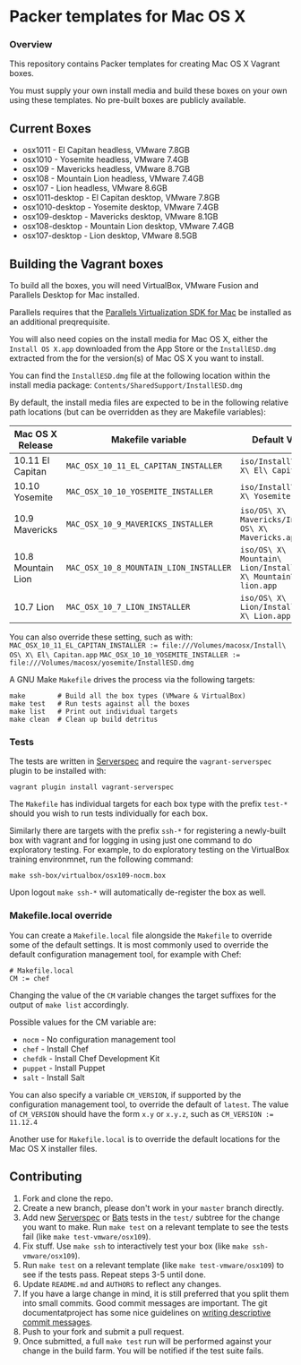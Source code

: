 # Packer templates for Mac OS X

### Overview

This repository contains Packer templates for creating Mac OS X Vagrant boxes.

You must supply your own install media and build these boxes on your own using these templates.
No pre-built boxes are publicly available.

## Current Boxes

* osx1011 - El Capitan headless, VMware 7.8GB
* osx1010 - Yosemite headless, VMware 7.4GB
* osx109 - Mavericks headless, VMware 8.7GB
* osx108 - Mountain Lion headless, VMware 7.4GB
* osx107 - Lion headless, VMware 8.6GB
* osx1011-desktop - El Capitan desktop, VMware 7.8GB
* osx1010-desktop - Yosemite desktop, VMware 7.4GB
* osx109-desktop - Mavericks desktop, VMware 8.1GB
* osx108-desktop - Mountain Lion desktop, VMware 7.4GB
* osx107-desktop - Lion desktop, VMware 8.5GB

## Building the Vagrant boxes

To build all the boxes, you will need VirtualBox, VMware Fusion and 
Parallels Desktop for Mac installed.

Parallels requires that the
[Parallels Virtualization SDK for Mac](http://www.parallels.com/downloads/desktop)
be installed as an additional preqrequisite.

You will also need copies on the install media for Mac OS X, either the
`Install OS X.app` downloaded from the App Store or the `InstallESD.dmg`
extracted from the for the version(s) of Mac OS X you want to install.

You can find the `InstallESD.dmg` file at the following location within
the install media package: `Contents/SharedSupport/InstallESD.dmg`

By default, the install media files are expected to be in the following
relative path locations (but can be overridden as they are Makefile variables):

| Mac OS X Release   | Makefile variable                      | Default Value |
| ------------------ | ---------------------------------------| --------------|
| 10.11 El Capitan   | `MAC_OSX_10_11_EL_CAPITAN_INSTALLER`   | `iso/Install\ OS\ X\ El\ Capitan.app` |
| 10.10 Yosemite     | `MAC_OSX_10_10_YOSEMITE_INSTALLER`     | `iso/Install\ OS\ X\ Yosemite.app` |
| 10.9 Mavericks     | `MAC_OSX_10_9_MAVERICKS_INSTALLER`     | `iso/OS\ X\ Mavericks/Install\ OS\ X\ Mavericks.app` |
| 10.8 Mountain Lion | `MAC_OSX_10_8_MOUNTAIN_LION_INSTALLER` | `iso/OS\ X\ Mountain\ Lion/Install\ OS\ X\ Mountain\ lion.app` |
| 10.7 Lion          | `MAC_OSX_10_7_LION_INSTALLER`          | `iso/OS\ X\ Lion/Install\ OS\ X\ Lion.app` |

You can also override these setting, such as with:
`MAC_OSX_10_11_EL_CAPITAN_INSTALLER := file:///Volumes/macosx/Install\ OS\ X\ El\ Capitan.app`
`MAC_OSX_10_10_YOSEMITE_INSTALLER := file:///Volumes/macosx/yosemite/InstallESD.dmg`

A GNU Make `Makefile` drives the process via the following targets:

    make        # Build all the box types (VMware & VirtualBox)
    make test   # Run tests against all the boxes
    make list   # Print out individual targets
    make clean  # Clean up build detritus
    
### Tests

The tests are written in [Serverspec](http://serverspec.org) and require the
`vagrant-serverspec` plugin to be installed with:

    vagrant plugin install vagrant-serverspec
    
The `Makefile` has individual targets for each box type with the prefix
`test-*` should you wish to run tests individually for each box.

Similarly there are targets with the prefix `ssh-*` for registering a
newly-built box with vagrant and for logging in using just one command to
do exploratory testing.  For example, to do exploratory testing
on the VirtualBox training environmnet, run the following command:

    make ssh-box/virtualbox/osx109-nocm.box
    
Upon logout `make ssh-*` will automatically de-register the box as well.

### Makefile.local override

You can create a `Makefile.local` file alongside the `Makefile` to override
some of the default settings.  It is most commonly used to override the
default configuration management tool, for example with Chef:

    # Makefile.local
    CM := chef

Changing the value of the `CM` variable changes the target suffixes for
the output of `make list` accordingly.

Possible values for the CM variable are:

* `nocm` - No configuration management tool
* `chef` - Install Chef
* `chefdk` - Install Chef Development Kit
* `puppet` - Install Puppet
* `salt`  - Install Salt

You can also specify a variable `CM_VERSION`, if supported by the
configuration management tool, to override the default of `latest`.
The value of `CM_VERSION` should have the form `x.y` or `x.y.z`,
such as `CM_VERSION := 11.12.4`

Another use for `Makefile.local` is to override the default locations
for the Mac OS X installer files.

## Contributing

1. Fork and clone the repo.
2. Create a new branch, please don't work in your `master` branch directly.
3. Add new [Serverspec](http://serverspec.org/) or [Bats](https://blog.engineyard.com/2014/bats-test-command-line-tools) tests in the `test/` subtree for the change you want to make.  Run `make test` on a relevant template to see the tests fail (like `make test-vmware/osx109`).
4. Fix stuff.  Use `make ssh` to interactively test your box (like `make ssh-vmware/osx109`).
5. Run `make test` on a relevant template (like `make test-vmware/osx109`) to see if the tests pass.  Repeat steps 3-5 until done.
6. Update `README.md` and `AUTHORS` to reflect any changes.
7. If you have a large change in mind, it is still preferred that you split them into small commits.  Good commit messages are important.  The git documentatproject has some nice guidelines on [writing descriptive commit messages](http://git-scm.com/book/ch5-2.html#Commit-Guidelines).
8. Push to your fork and submit a pull request.
9. Once submitted, a full `make test` run will be performed against your change in the build farm.  You will be notified if the test suite fails.
